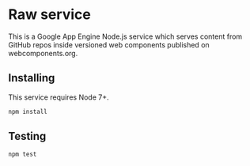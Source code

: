 # Raw service
This is a Google App Engine Node.js service which serves content from GitHub repos inside versioned web components
published on webcomponents.org.

## Installing
This service requires Node 7+.

```bash
npm install
```

## Testing
```bash
npm test
```